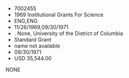 * 7002455
* 1969 Institutional Grants For Science
* ENG,ENG
* 11/26/1969,09/30/1971
*  . None, University of the District of Columbia
* Standard Grant
*   name not available
* 09/30/1971
* USD 35,544.00

NONE
